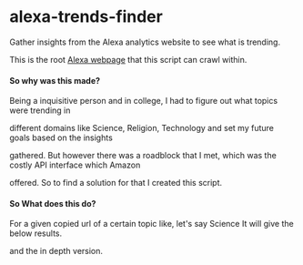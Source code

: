 # alexa-trends-finder
Gather insights from the Alexa analytics website to see what is trending.

This is the root [Alexa webpage](https://www.alexa.com/topsites/category/Top) that this script can crawl within.



#### So why was this made?

Being a inquisitive person and in college, I had to figure out what topics were trending in 

different domains like Science, Religion, Technology and set my future goals based on the insights 

gathered. But however there was a roadblock that I met, which was the costly API interface which Amazon 

offered. So to find a solution for that I created this script.



#### So What does this do?

For a given copied url of a certain topic like, let's say Science
It will give the below results.
[](https://github.com/soulbliss/alexa-trends-finder/blob/master/img/root.png?raw=true)

and the in depth version.
[](https://github.com/soulbliss/alexa-trends-finder/blob/master/img/depth.png?raw=true)
